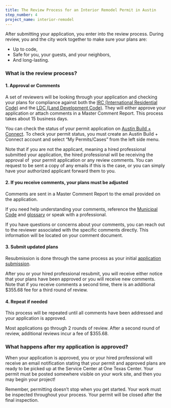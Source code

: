 ```yaml
---
title: The Review Process for an Interior Remodel Permit in Austin
step_number: 4
project_name: interior-remodel
---
```



After submitting your application, you enter into the review process. During review, you and the city work together to make sure your plans are:

* Up to code,
* Safe for you, your guests, and your neighbors,
* And long-lasting.

### What is the review process?

#### 1. Approval or Comments

A set of reviewers will be looking through your application and checking your plans for compliance against both the [IRC (International Residential Code)](https://www.iccsafe.org/codes-tech-support/codes/2015-i-codes/irc/) and the [LDC (Land Development Code)](https://www.municode.com/library/tx/austin/codes/code_of_ordinances?nodeId=TIT25LADE). They will either approve your application or attach comments in a Master Comment Report. This process takes about 15 business days.

You can check the status of your permit application on [Austin Build + Connect](https://abc.austintexas.gov/web/permit/index). To check your permit status, you must create an Austin Build + Connect account and select “My Permits/Cases” from the left side menu.

Note that if you are not the applicant, meaning a hired professional submitted your application, the hired professional will be receiving the approval of  your permit application or any review comments. You can request to be sent a copy of any emails if this is the case, or you can simply have your authorized applicant forward them to you.

#### 2. If you receive comments, your plans must be adjusted

Comments are sent in a Master Comment Report to the email provided on the application.

If you need help understanding your comments, reference the [Municipal Code](https://www.municode.com/library/tx/austin/codes/code_of_ordinances?nodeId=THCOAUTE01) and [glossary](/resources/glossary/) or speak with a professional.

If you have questions or concerns about your comments, you can reach out to the reviewer associated with the specific comments directly. This information will be located on your comment document.

#### 3. Submit updated plans

Resubmission is done through the same process as your initial [application submission](http://alpha.webuildthis.city/projects/deck#how-do-i-submit-my-application?).

After you or your hired professional resubmit, you will receive either notice that your plans have been approved or you will receive new comments. Note that if you receive comments a second time, there is an additional $355.68 fee for a third round of review.

#### 4. Repeat if needed

This process will be repeated until all comments have been addressed and your application is approved.

Most applications go through 2 rounds of review. After a second round of review, additional reviews incur a fee of $355.68.

### What happens after my application is approved?

When your application is approved, you or your hired professional will receive an email notification stating that your permit and approved plans are ready to be picked up at the Service Center at One Texas Center. Your permit must be posted somewhere visible on your work site, and then you may begin your project!

Remember, permitting doesn’t stop when you get started. Your work must be inspected throughout your process. Your permit will be closed after the final inspection.